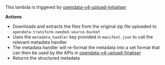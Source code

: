 This lambda is triggered by [opendata-v4-upload-initialiser](https://github.com/ONS-OpenData/dp-opendata-upload/blob/main/opendata-v4-upload-initialiser/README.md)

**Actions**
- Downloads and extracts the files from the original zip file uploaded to `opendata-transform-needed-source-bucket`
- Uses the `metadata_handler` key provided in `manifest.json` to call the relevant metadata handler
- The metadata handler will re-format the metadata into a set format that can then be used by the APIs in [opendata-v4-upload-finaliser](https://github.com/ONS-OpenData/dp-opendata-upload/blob/main/opendata-v4-upload-finaliser/README.md)
- Returns the structured metadata
